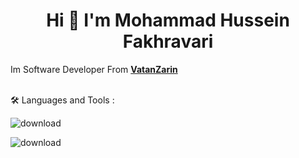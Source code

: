 

<h1 align="center">Hi 👋 I'm Mohammad Hussein Fakhravari</h1>

Im Software Developer From **<a target="_blank" href='https://www.vatanzarin.com/'>VatanZarin</a>**
<br /><br />

🛠 Languages and Tools :
<p align="left" dir="auto"> 
  
![download](https://github.com/fakhravari/fakhravari/assets/4311975/ba07f3d6-22ef-481c-bba4-4dd4f8fec012)

![download](https://github.com/fakhravari/fakhravari/assets/4311975/fc9e3955-8c80-475b-9974-f1bafff220bc)

</p>
